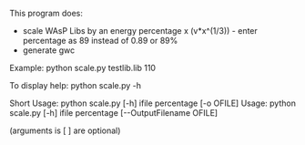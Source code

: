 This program does:
- scale WAsP Libs by an energy percentage x (v*x^(1/3)) - enter percentage as 89 instead of 0.89 or 89%
- generate gwc

Example: python scale.py testlib.lib 110

To display help: python scale.py -h

Short Usage: python scale.py [-h] ifile percentage [-o OFILE]
Usage: python scale.py [-h] ifile percentage [--OutputFilename OFILE]

(arguments is [ ] are optional)
